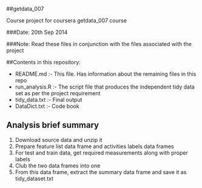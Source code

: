 ##getdata_007

Course project for coursera getdata_007 course

###Date: 20th Sep 2014

###Note: Read these files in conjunction with the files associated with the project

##Contents in this repository:
 - README.md :- This file. Has information about the remaining files in this repo
 - run_analysis.R :- The script file that produces the independent tidy data set as per the project requirement
 - tidy_data.txt :- Final output
 - DataDict.txt :- Code book 

## Analysis brief summary

 1. Download source data and unzip it
 2. Prepare feature list data frame and activities labels data frames
 3. For test and train data, get required measurements along with proper labels
 4. Club the two data frames into one 
 5. From this data frame, extract the summary data frame and save it as tidy_dataset.txt
